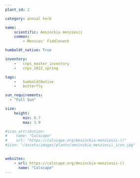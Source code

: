 ```yaml
---
plant_id: 2

category: annual herb

name: 
    scientific: Amsinckia menziesii
    common: 
        - Menzies' Fiddleneck 

humboldt_native: True

inventory: 
    -   cnps_master_inventory
    -   cnps_2022_spring

tags:  
    -   humboldtNative
    -   butterfly

sun_requirements:
  - "Full Sun"

size:
    height: 
        min: 0.7
        max: 3.9

#icon_attribution: 
#    name: "Calscape" 
#    url: "https://calscape.org/Amsinckia-menziesii-()"
#icon: "/assets/images/plants/amsinckia_menziesii_icon.jpg"
 

websites:
    - url: https://calscape.org/Amsinckia-menziesii-() 
      name: "Calscape"
---
```



